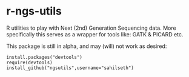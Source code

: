 r-ngs-utils
===========

R utilities to play with Next (2nd) Generation Sequencing data. More specifically this serves as a wrapper for tools like: GATK &amp; PICARD etc.


This package is still in alpha, and may (will) not work as desired:

    install.packages("devtools")
	require(devtools)
    install_github("ngsutils",username="sahilseth")
